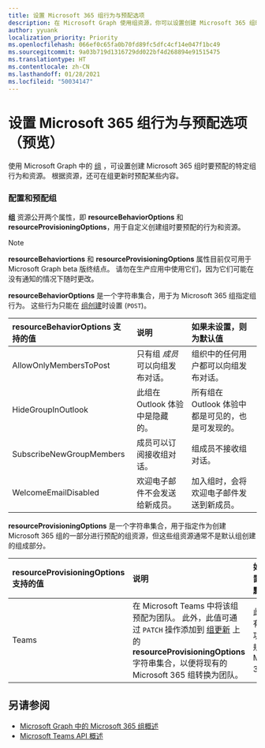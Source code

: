 ```yaml
---
title: 设置 Microsoft 365 组行为与预配选项
description: 在 Microsoft Graph 使用组资源，你可以设置创建 Microsoft 365 组时要预配的特定组行为和资源。
author: yyuank
localization_priority: Priority
ms.openlocfilehash: 066ef0c65fa0b70fd89fc5dfc4cf14e047f1bc49
ms.sourcegitcommit: 9a03b719d1316729dd022bf4d268894e91515475
ms.translationtype: HT
ms.contentlocale: zh-CN
ms.lasthandoff: 01/28/2021
ms.locfileid: "50034147"
---
```

# <a name="set-microsoft-365-group-behaviors-and-provisioning-options-preview"></a>设置 Microsoft 365 组行为与预配选项（预览）

使用 Microsoft Graph 中的 [组](/graph/api/resources/group?view=graph-rest-beta) ，可设置创建 Microsoft 365 组时要预配的特定组行为和资源。 根据资源，还可在组更新时预配某些内容。

### <a name="configuring-and-provisioning-groups"></a>配置和预配组

**组** 资源公开两个属性，即 **resourceBehaviorOptions** 和 **resourceProvisioningOptions**，用于自定义创建组时要预配的行为和资源。 

> [!NOTE]
> **resourceBehaviortions** 和 **resourceProvisioningOptions** 属性目前仅可用于 Microsoft Graph beta 版终结点。  请勿在生产应用中使用它们，因为它们可能在没有通知的情况下随时更改。

**resourceBehaviorOptions** 是一个字符串集合，用于为 Microsoft 365 组指定组行为。 这些行为只能在 [组创建](/graph/api/group-post-groups?view=graph-rest-beta)时设置 (`POST`)。

| resourceBehaviorOptions 支持的值   |说明|如果未设置，则为默认值|
|:---------------|:--------|:-----------|
| AllowOnlyMembersToPost|只有组 *成员* 可以向组发布对话。|组织中的任何用户都可以向组发布对话。|
| HideGroupInOutlook|此组在 Outlook 体验中是隐藏的。|所有组在 Outlook 体验中都是可见的，也是可发现的。|
| SubscribeNewGroupMembers|成员可以订阅接收组对话。 |组成员不接收组对话。|
| WelcomeEmailDisabled|欢迎电子邮件不会发送给新成员。|加入组时，会将欢迎电子邮件发送到新成员。|

**resourceProvisioningOptions** 是一个字符串集合，用于指定作为创建 Microsoft 365 组的一部分进行预配的组资源，但这些组资源通常不是默认组创建的组成部分。

| resourceProvisioningOptions 支持的值   |说明| 如果未设置，则为默认值 |
|:---------------|:--------|:------------|
| Teams|在 Microsoft Teams 中将该组预配为团队。 此外，此值可通过 `PATCH` 操作添加到 [组更新](/graph/api/group-update?view=graph-rest-beta) 上的 **resourceProvisioningOptions** 字符串集合，以便将现有的 Microsoft 365 组转换为团队。| 此组是没有 Teams 功能的常规 Microsoft 365 组。|


## <a name="see-also"></a>另请参阅

- [Microsoft Graph 中的 Microsoft 365 组概述](office365-groups-concept-overview.md)
- [Microsoft Teams API 概述](teams-concept-overview.md)
